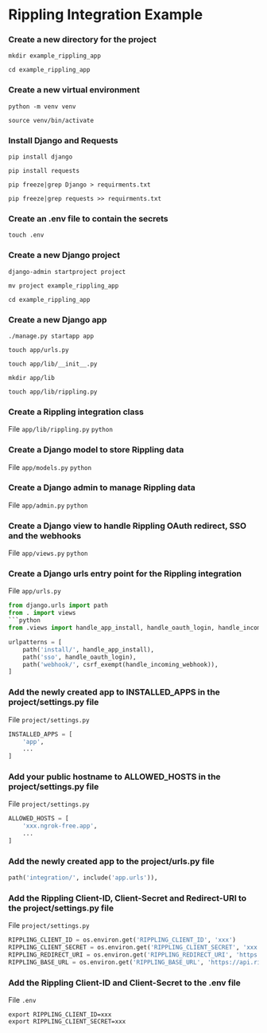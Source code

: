 # Rippling Integration Example

### Create a new directory for the project
`mkdir example_rippling_app`

`cd example_rippling_app `
### Create a new virtual environment
`python -m venv venv`

`source venv/bin/activate`
### Install Django and Requests
`pip install django`

`pip install requests`

`pip freeze|grep Django > requirments.txt`

`pip freeze|grep requests >> requirments.txt`
### Create an .env file to contain the secrets
`touch .env`
### Create a new Django project
`django-admin startproject project`

`mv project example_rippling_app`

`cd example_rippling_app`
### Create a new Django app
`./manage.py startapp app`

`touch app/urls.py`

`touch app/lib/__init__.py`

`mkdir app/lib`

`touch app/lib/rippling.py`

### Create a Rippling integration class
File `app/lib/rippling.py`
```python```

### Create a Django model to store Rippling data
File `app/models.py`
```python```

### Create a Django admin to manage Rippling data
File `app/admin.py`
```python```

### Create a Django view to handle Rippling OAuth redirect, SSO and the webhooks
File `app/views.py`
```python```

### Create a Django urls entry point for the Rippling integration
File `app/urls.py`
```python
from django.urls import path
from . import views
```python
from .views import handle_app_install, handle_oauth_login, handle_incoming_webhook

urlpatterns = [
    path('install/', handle_app_install),
    path('sso', handle_oauth_login),
    path('webhook/', csrf_exempt(handle_incoming_webhook)),
]
```

### Add the newly created app to INSTALLED_APPS in the project/settings.py file
File `project/settings.py`
```python
INSTALLED_APPS = [
    'app',
    ...
]
```

### Add your public hostname to ALLOWED_HOSTS in the project/settings.py file
File `project/settings.py`
```python
ALLOWED_HOSTS = [
    'xxx.ngrok-free.app',
    ...
]
```

### Add the newly created app to the project/urls.py file
```python
path('integration/', include('app.urls')),
```

### Add the Rippling Client-ID, Client-Secret and Redirect-URI to the project/settings.py file
File `project/settings.py`
```python
RIPPLING_CLIENT_ID = os.environ.get('RIPPLING_CLIENT_ID', 'xxx')
RIPPLING_CLIENT_SECRET = os.environ.get('RIPPLING_CLIENT_SECRET', 'xxx')
RIPPLING_REDIRECT_URI = os.environ.get('RIPPLING_REDIRECT_URI', 'https://xxx.ngrok-free.app/integration/install/')
RIPPLING_BASE_URL = os.environ.get('RIPPLING_BASE_URL', 'https://api.rippling.com')
```

### Add the Rippling Client-ID and Client-Secret to the .env file
File `.env`
```shell
export RIPPLING_CLIENT_ID=xxx
export RIPPLING_CLIENT_SECRET=xxx
```